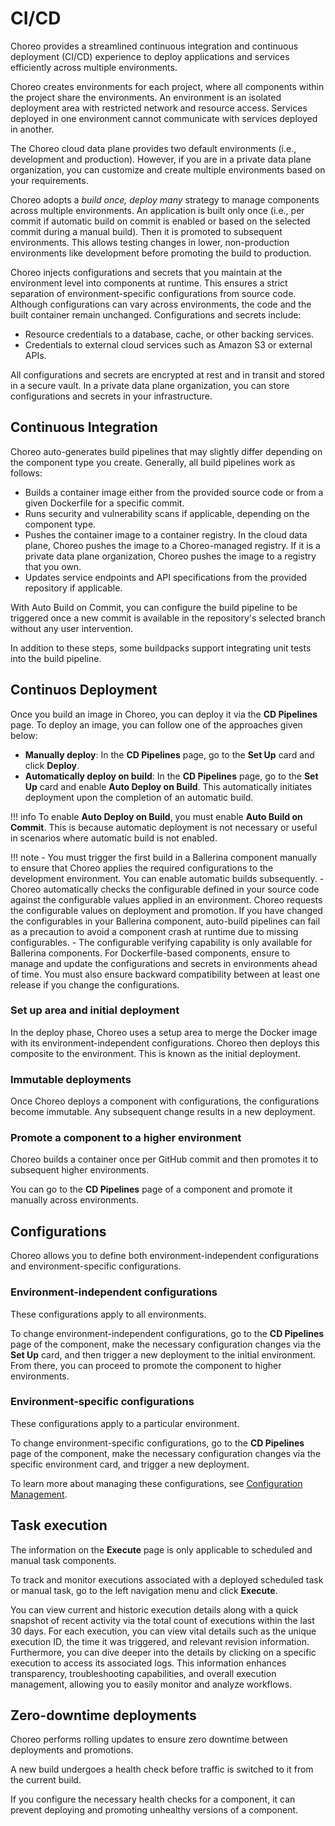 # CI/CD

Choreo provides a streamlined continuous integration and continuous deployment (CI/CD) experience to deploy applications and services efficiently across multiple environments.

Choreo creates environments for each project, where all components within the project share the environments. An environment is an isolated deployment area with restricted network and resource access. Services deployed in one environment cannot communicate with services deployed in another.

The Choreo cloud data plane provides two default environments (i.e., development and production). However, if you are in a private data plane organization, you can customize and create multiple environments based on your requirements.

Choreo adopts a *build once, deploy many* strategy to manage components across multiple environments. An application is built only once (i.e., per commit if automatic build on commit is enabled or based on the selected commit during a manual build). Then it is promoted to subsequent environments. This allows testing changes in lower, non-production environments like development before promoting the build to production.

Choreo injects configurations and secrets that you maintain at the environment level into components at runtime. This ensures a strict separation of environment-specific configurations from source code. Although configurations can vary across environments, the code and the built container remain unchanged. Configurations and secrets include:

- Resource credentials to a database, cache, or other backing services.
- Credentials to external cloud services such as Amazon S3 or external APIs.

All configurations and secrets are encrypted at rest and in transit and stored in a secure vault. In a private data plane organization, you can store configurations and secrets in your infrastructure.

## Continuous Integration

Choreo auto-generates build pipelines that may slightly differ depending on the component type you create. Generally, all build pipelines work as follows:

- Builds a container image either from the provided source code or from a given Dockerfile for a specific commit.
- Runs security and vulnerability scans if applicable, depending on the component type.
- Pushes the container image to a container registry. In the cloud data plane, Choreo pushes the image to a Choreo-managed registry. If it is a private data plane organization, Choreo pushes the image to a registry that you own.
- Updates service endpoints and API specifications from the provided repository if applicable.

With Auto Build on Commit, you can configure the build pipeline to be triggered once a new commit is available in the repository's selected branch without any user intervention.

In addition to these steps, some buildpacks support integrating unit tests into the build pipeline.

## Continuos Deployment

Once you build an image in Choreo, you can deploy it via the **CD Pipelines** page. To deploy an image, you can follow one of the approaches given below:

- **Manually deploy**: In the **CD Pipelines** page, go to the **Set Up** card and click **Deploy**.
- **Automatically deploy on build**: In the **CD Pipelines** page, go to the **Set Up** card and enable **Auto Deploy on Build**. This automatically initiates deployment upon the completion of an automatic build.

!!! info
    To enable **Auto Deploy on Build**, you must enable **Auto Build on Commit**. This is because automatic deployment is not necessary or useful in scenarios where automatic build is not enabled.

!!! note
    - You must trigger the first build in a Ballerina component manually to ensure that Choreo applies the required configurations to the development environment. You can enable automatic builds subsequently.
    - Choreo automatically checks the configurable defined in your source code against the configurable values applied in an environment. Choreo requests the configurable values on deployment and promotion. If you have changed the configurables in your Ballerina component, auto-build pipelines can fail as a precaution to avoid a component crash at runtime due to missing configurables.
    - The configurable verifying capability is only available for Ballerina components. For Dockerfile-based components, ensure to manage and update the configurations and secrets in environments ahead of time. You must also ensure backward compatibility between at least one release if you change the configurations.

### Set up area and initial deployment

In the deploy phase, Choreo uses a setup area to merge the Docker image with its environment-independent configurations. Choreo then deploys this composite to the environment. This is known as the initial deployment.

### Immutable deployments

Once Choreo deploys a component with configurations, the configurations become immutable. Any subsequent change results in a new deployment.

### Promote a component to a higher environment

Choreo builds a container once per GitHub commit and then promotes it to subsequent higher environments.

You can go to the **CD Pipelines** page of a component and promote it manually across environments.

## Configurations

Choreo allows you to define both environment-independent configurations and environment-specific configurations.

### Environment-independent configurations

These configurations apply to all environments.

To change environment-independent configurations, go to the **CD Pipelines** page of the component, make the necessary configuration changes via the **Set Up** card, and then trigger a new deployment to the initial environment. From there, you can proceed to promote the component to higher environments.

### Environment-specific configurations

These configurations apply to a particular environment.

To change environment-specific configurations, go to the **CD Pipelines** page of the component, make the necessary configuration changes via the specific environment card, and trigger a new deployment.

To learn more about managing these configurations, see [Configuration Management](https://wso2.com/choreo/docs/choreo-concepts/configuration-management/).

## Task execution

The information on the **Execute** page is only applicable to scheduled and manual task components.

To track and monitor executions associated with a deployed scheduled task or manual task, go to the left navigation menu and click **Execute**.

You can view current and historic execution details along with a quick snapshot of recent activity via the total count of executions within the last 30 days. For each execution, you can view vital details such as the unique execution ID, the time it was triggered, and relevant revision information. Furthermore, you can dive deeper into the details by clicking on a specific execution to access its associated logs. This information enhances transparency, troubleshooting capabilities, and overall execution management, allowing you to easily monitor and analyze workflows.

## Zero-downtime deployments

Choreo performs rolling updates to ensure zero downtime between deployments and promotions.

A new build undergoes a health check before traffic is switched to it from the current build.

If you configure the necessary health checks for a component, it can prevent deploying and promoting unhealthy versions of a component.

